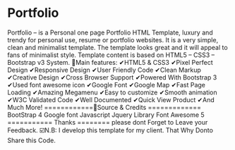 # Portfolio
Portfolio – is a Personal one page Portfolio HTML Template, luxury and trendy for personal use, resume or portfolio websites. It is a very simple, clean and minimalist template. The template looks great and it will appeal to fans of minimalist style. Template content is based on HTML5 – CSS3 – Bootstrap v3 System.  📌Main features:  ✔HTML5 &amp; CSS3 ✔Pixel Perfect Design ✔Responsive Design ✔User Friendly Code ✔Clean Markup ✔Creative Design ✔Cross Browser Support ✔Powered With Bootstrap 3 ✔Used font awesome icon ✔Google Font ✔Google Map ✔Fast Page Loading ✔Amazing Megamenu ✔Easy to customize ✔Smooth animation ✔W3C Validated Code ✔Well Documented ✔Quick View Product ✔And Much More!  ============📌Source &amp; Credits ============= BootStrap 4 Google font Javascript Jquery Library Font Awesome 5 =========== Thanks ======== please dont Forget to Leave your Feedback.  ☑️N.B: I develop this template for my client. That Why Donto Share this Code.  
